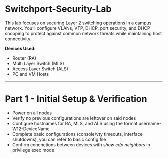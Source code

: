 # Switchport-Security-Lab
This lab focuses on securing Layer 2 switching operations in a campus network. You’ll configure VLANs, VTP, DHCP, port security, and DHCP snooping to protect against common network threats while maintaining host connectivity.

**Devices Used:**
- Router (RA)
- Multi Layer Switch (MLS)
- Access Layer Switch (ALS)
- PC and VM Hosts

---
# Part 1 - Initial Setup & Verification
- Power on all nodes
- Verify no previous configurations are leftover on said nodes
- Configure hostnames for RA, MLS, and ALS using the format username-W12-DeviceName
- Complete basic configurations (console/vty timeouts, interface shutdowns), you can refer to basic config file
- Confirm conenctions between devices with *show cdp neighbors* in privilege exec mode
